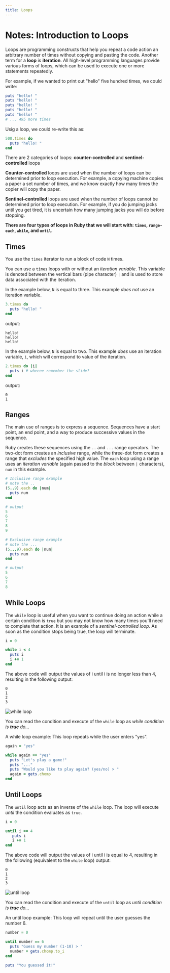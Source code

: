 ```yaml
---
title: Loops
---
```


# Notes: Introduction to Loops
Loops are programming constructs that help you repeat a code action an arbitrary number of times without copying and pasting the code. Another term for a **loop** is **iteration**. All high-level programming languages provide various forms of loops, which can be used to execute one or more statements repeatedly.

For example, if we wanted to print out "hello" five hundred times, we could write:
```ruby
puts "hello! "
puts "hello! "
puts "hello! "
puts "hello! "
puts "hello! "
# ... 495 more times
```

Usig a loop, we could re-write this as:
```ruby
500.times do
  puts "hello! "
end
```

There are 2 categories of loops:  **counter-controlled** and **sentinel-controlled** loops

**Counter-controlled** loops are used when the number of loops can be determined prior to loop execution.  For example, a copying machine copies a paper a set number of times, and we know exactly how many times the copier will copy the paper.

**Sentinel-controlled** loops are used when the number of loops cannot be determined prior to loop execution.  For example, if you do jumping jacks until you get tired, it is uncertain how many jumping jacks you will do before stopping.

**There are four types of loops in Ruby that we will start with: `times`, `range-each`, `while`, and `until`.**

## Times
You use the `times` iterator to run a block of code `N` times.

You can use a `times` loops with or without an _iteration variable_. This variable is denoted between the vertical bars (pipe character) `|` and is used to store data associated with the iteration.

In the example below, `N` is equal to three. This example _does not_ use an iteration variable.
```ruby
3.times do
  puts "hello! "
end
```
output:
```
hello!
hello!
hello!
```

In the example below, `N` is equal to two. This example _does_ use an iteration variable, `i`, which will correspond to value of the iteration.
```ruby
2.times do |i|
  puts i # wheeee remember the slide?
end
```
output:
```
0
1
```

## Ranges
The main use of ranges is to express a sequence. Sequences have a start point, an end point, and a way to produce successive values in the sequence.

Ruby creates these sequences using the `..` and `...` range operators. The two-dot form creates an _inclusive_ range, while the three-dot form creates a range that _excludes_ the specified high value. The `each` loop using a range uses an _iteration variable_ (again passed to the _block_ between `|` characters), `num` in this example.

```ruby
# Inclusive range example
# note the ..
(5..9).each do |num|
  puts num
end

# output
5
6
7
8
9
```

```ruby
# Exclusive range example
# note the ...
(5...9).each do |num|
  puts num
end

# output
5
6
7
8
```

## While Loops
The `while` loop is useful when you want to continue doing an action while a certain condition is `true` but you may not know how many times you'll need to complete that action. It is an example of a _sentinel-controlled loop_. As soon as the condition stops being true, the loop will terminate.

```ruby
i = 0

while i < 4
  puts i
  i += 1
end
```

The above code will output the values of i until i is no longer less than 4, resulting in the following output:

```
0
1
2
3
```
![while loop](../images/while-loop.png)

You can read the condition and execute of the `while` loop as _while condition is **true** do..._

A while loop example:  This loop repeats while the user enters "yes".
```ruby
again = "yes"

while again == "yes"
  puts "Let's play a game!"
  puts "..."
  puts "Would you like to play again? (yes/no) > "
  again = gets.chomp
end
```


## Until Loops
The `until` loop acts as an inverse of the `while` loop. The loop will execute _until_ the condition evaluates as `true`.


```ruby
i = 0

until i == 4
   puts i
   i += 1
end
```

The above code will output the values of i until i is equal to 4, resulting in the following (equivalent to the `while` loop) output:
```
0
1
2
3
```
![until loop](../images/until-loop.png)


You can read the condition and execute of the `until` loop as _until condition is **true** do..._

An until loop example: This loop will repeat until the user guesses the number 6.

```ruby
number = 0

until number == 6
  puts "Guess my number (1-10) > "
  number = gets.chomp.to_i
end

puts "You guessed it!"
```
